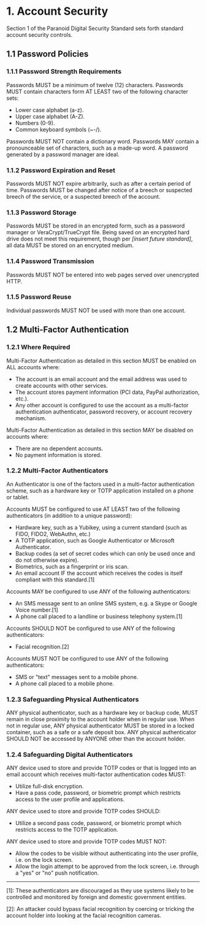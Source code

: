 # 1. Account Security
Section 1 of the Paranoid Digital Security Standard sets forth standard account security controls.


## 1.1 Password Policies

### 1.1.1 Password Strength Requirements
Passwords MUST be a minimum of twelve (12) characters. Passwords MUST contain characters form AT LEAST two of the following character sets:
  * Lower case alphabet (a-z).
  * Upper case alphabet (A-Z).
  * Numbers (0-9).
  * Common keyboard symbols (~-/).

Passwords MUST NOT contain a dictionary word. Passwords MAY contain a pronounceable set of characters, such as a made-up word. A password generated by a password manager are ideal.

### 1.1.2 Password Expiration and Reset
Passwords MUST NOT expire arbitrarily, such as after a certain period of time. Passwords MUST be changed after notice of a breech or suspected breech of the service, or a suspected breech of the account.

### 1.1.3 Password Storage
Passwords MUST be stored in an encrypted form, such as a password manager or VeraCrypt/TrueCrypt file. Being saved on an encrypted hard drive does not meet this requirement, though per *[insert future standard]*, all data MUST be stored on an encrypted medium.

### 1.1.4 Password Transmission
Passwords MUST NOT be entered into web pages served over unencrypted HTTP.

### 1.1.5 Password Reuse
Individual passwords MUST NOT be used with more than one account.


## 1.2 Multi-Factor Authentication

### 1.2.1 Where Required
Multi-Factor Authentication as detailed in this section MUST be enabled on ALL accounts where:
  * The account is an email account and the email address was used to create accounts with other services.
  * The account stores payment information (PCI data, PayPal authorization, etc.).
  * Any other account is configured to use the account as a multi-factor authentication authenticator, password recovery, or account recovery mechanism.

Multi-Factor Authentication as detailed in this section MAY be disabled on accounts where:
  * There are no dependent accounts.
  * No payment information is stored.

### 1.2.2 Multi-Factor Authenticators
An Authenticator is one of the factors used in a multi-factor authentication scheme, such as a hardware key or TOTP application installed on a phone or tablet.

Accounts MUST be configured to use AT LEAST two of the following authenticators (in addition to a unique password):
  * Hardware key, such as a Yubikey, using a current standard (such as FIDO, FIDO2, WebAuthn, etc.)
  * A TOTP application, such as Google Authenticator or Microsoft Authenticator.
  * Backup codes (a set of secret codes which can only be used once and do not otherwise expire).
  * Biometrics, such as a fingerprint or iris scan.
  * An email account IF the account which receives the codes is itself compliant with this standard.[1]

Accounts MAY be configured to use ANY of the following authenticators:
  * An SMS message sent to an online SMS system, e.g. a Skype or Google Voice number.[1]
  * A phone call placed to a landline or business telephony system.[1]

Accounts SHOULD NOT be configured to use ANY of the following authenticators:
  * Facial recognition.[2]

Accounts MUST NOT be configured to use ANY of the following authenticators:
  * SMS or "text" messages sent to a mobile phone.
  * A phone call placed to a mobile phone.

### 1.2.3 Safeguarding Physical Authenticators
ANY physical authenticator, such as a hardware key or backup code, MUST remain in close proximity to the account holder when in regular use. When not in regular use, ANY physical authenticator MUST be stored in a locked container, such as a safe or a safe deposit box. ANY physical authenticator SHOULD NOT be accessed by ANYONE other than the account holder.

### 1.2.4 Safeguarding Digital Authenticators
ANY device used to store and provide TOTP codes or that is logged into an email account which receives multi-factor authentication codes MUST:
  * Utilize full-disk encryption.
  * Have a pass code, password, or biometric prompt which restricts access to the user profile and applications.

ANY device used to store and provide TOTP codes SHOULD:
  * Utilize a second pass code, password, or biometric prompt which restricts access to the TOTP application.

ANY device used to store and provide TOTP codes MUST NOT:
  * Allow the codes to be visible without authenticating into the user profile, i.e. on the lock screen.
  * Allow the login attempt to be approved from the lock screen, i.e. through a "yes" or "no" push notification.

---

[1]: These authenticators are discouraged as they use systems likely to be controlled and monitored by foreign and domestic government entities.

[2]: An attacker could bypass facial recognition by coercing or tricking the account holder into looking at the facial recognition cameras.
